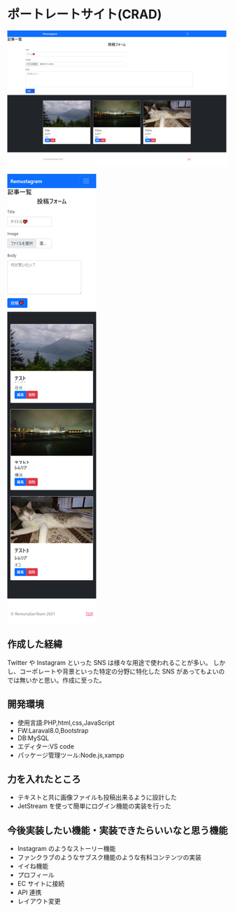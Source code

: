 # ポートレートサイト(CRAD)

![PC画面](https://github.com/RemuriaSanTeam/RemuriaPortfolio_laravel/blob/main/laravel_PC.png "ブラウザ時")

![SP画面](https://github.com/RemuriaSanTeam/RemuriaPortfolio_laravel/blob/main/laravel_SP.png "レスポンシブ")

## 作成した経緯

Twitter や Instagram といった SNS は様々な用途で使われることが多い。
しかし、コーポレートや背景といった特定の分野に特化した SNS があってもよいのでは無いかと思い。作成に至った。

## 開発環境

-   使用言語:PHP,html,css,JavaScript
-   FW:Laraval8.0,Bootstrap
-   DB:MySQL
-   エディター:VS code
-   パッケージ管理ツール:Node.js,xampp

## 力を入れたところ

-   テキストと共に画像ファイルも投稿出来るように設計した
-   JetStream を使って簡単にログイン機能の実装を行った

## 今後実装したい機能・実装できたらいいなと思う機能

-   Instagram のようなストーリー機能
-   ファンクラブのようなサブスク機能のような有料コンテンツの実装
-   イイね機能
-   プロフィール
-   EC サイトに接続
-   API 連携
-   レイアウト変更
